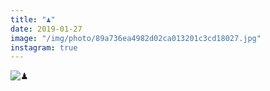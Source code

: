 ```yaml
---
title: "♟"
date: 2019-01-27
image: "/img/photo/89a736ea4982d02ca013201c3cd18027.jpg"
instagram: true
---
```


![♟](/img/photo/89a736ea4982d02ca013201c3cd18027.jpg)
